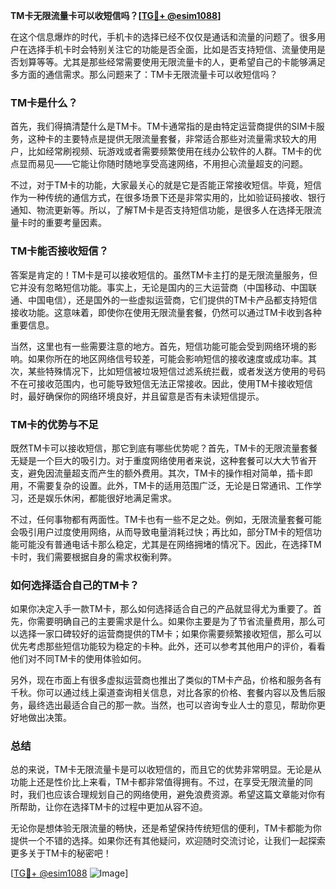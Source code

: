 **TM卡无限流量卡可以收短信吗？[[TG💪+ @esim1088](https://t.me/s/esim1088)]**

在这个信息爆炸的时代，手机卡的选择已经不仅仅是通话和流量的问题了。很多用户在选择手机卡时会特别关注它的功能是否全面，比如是否支持短信、流量使用是否划算等等。尤其是那些经常需要使用无限流量卡的人，更希望自己的卡能够满足多方面的通信需求。那么问题来了：TM卡无限流量卡可以收短信吗？

### TM卡是什么？

首先，我们得搞清楚什么是TM卡。TM卡通常指的是由特定运营商提供的SIM卡服务，这种卡的主要特点是提供无限流量套餐，非常适合那些对流量需求较大的用户，比如经常刷视频、玩游戏或者需要频繁使用在线办公软件的人群。TM卡的优点显而易见——它能让你随时随地享受高速网络，不用担心流量超支的问题。

不过，对于TM卡的功能，大家最关心的就是它是否能正常接收短信。毕竟，短信作为一种传统的通信方式，在很多场景下还是非常实用的，比如验证码接收、银行通知、物流更新等。所以，了解TM卡是否支持短信功能，是很多人在选择无限流量卡时的重要考量因素。

### TM卡能否接收短信？

答案是肯定的！TM卡是可以接收短信的。虽然TM卡主打的是无限流量服务，但它并没有忽略短信功能。事实上，无论是国内的三大运营商（中国移动、中国联通、中国电信），还是国外的一些虚拟运营商，它们提供的TM卡产品都支持短信接收功能。这意味着，即使你在使用无限流量套餐，仍然可以通过TM卡收到各种重要信息。

当然，这里也有一些需要注意的地方。首先，短信功能可能会受到网络环境的影响。如果你所在的地区网络信号较差，可能会影响短信的接收速度或成功率。其次，某些特殊情况下，比如短信被垃圾短信过滤系统拦截，或者发送方使用的号码不在可接收范围内，也可能导致短信无法正常接收。因此，使用TM卡接收短信时，最好确保你的网络环境良好，并且留意是否有未读短信提示。

### TM卡的优势与不足

既然TM卡可以接收短信，那它到底有哪些优势呢？首先，TM卡的无限流量套餐无疑是一个巨大的吸引力。对于重度网络使用者来说，这种套餐可以大大节省开支，避免因流量超支而产生的额外费用。其次，TM卡的操作相对简单，插卡即用，不需要复杂的设置。此外，TM卡的适用范围广泛，无论是日常通讯、工作学习，还是娱乐休闲，都能很好地满足需求。

不过，任何事物都有两面性。TM卡也有一些不足之处。例如，无限流量套餐可能会吸引用户过度使用网络，从而导致电量消耗过快；再比如，部分TM卡的短信功能可能没有普通电话卡那么稳定，尤其是在网络拥堵的情况下。因此，在选择TM卡时，我们需要根据自身的需求权衡利弊。

### 如何选择适合自己的TM卡？

如果你决定入手一款TM卡，那么如何选择适合自己的产品就显得尤为重要了。首先，你需要明确自己的主要需求是什么。如果你主要是为了节省流量费用，那么可以选择一家口碑较好的运营商提供的TM卡；如果你需要频繁接收短信，那么可以优先考虑那些短信功能较为稳定的卡种。此外，还可以参考其他用户的评价，看看他们对不同TM卡的使用体验如何。

另外，现在市面上有很多虚拟运营商也推出了类似的TM卡产品，价格和服务各有千秋。你可以通过线上渠道查询相关信息，对比各家的价格、套餐内容以及售后服务，最终选出最适合自己的那一款。当然，也可以咨询专业人士的意见，帮助你更好地做出决策。

### 总结

总的来说，TM卡无限流量卡是可以收短信的，而且它的优势非常明显。无论是从功能上还是性价比上来看，TM卡都非常值得拥有。不过，在享受无限流量的同时，我们也应该合理规划自己的网络使用，避免浪费资源。希望这篇文章能对你有所帮助，让你在选择TM卡的过程中更加从容不迫。

无论你是想体验无限流量的畅快，还是希望保持传统短信的便利，TM卡都能为你提供一个不错的选择。如果你还有其他疑问，欢迎随时交流讨论，让我们一起探索更多关于TM卡的秘密吧！

[[TG💪+ @esim1088](https://t.me/s/esim1088) ![Image](https://i.postimg.cc/4NQfJmqS/Snipaste-2025-05-13-00-14-12.png)]